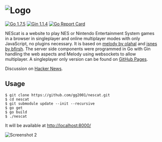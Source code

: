 # ![Logo](logo.png)

[![Go 1.7.5](https://img.shields.io/badge/Go-1.7.5-brightgreen.svg)](https://golang.org/doc/devel/release.html) [![Gin 1.1.4](https://img.shields.io/badge/Gin-1.1.4-brightgreen.svg)](https://golang.org/doc/devel/release.html) [![Go Report Card](https://goreportcard.com/badge/github.com/g-g-g/nescat)](https://goreportcard.com/report/github.com/g-g-g/nescat)

NEScat is a website to play NES or Nintendo Entertainment System games in a browser in singleplayer and online multiplayer modes with only JavaScript, no plugins necessary. It is based on [melody by olahal](https://github.com/olahol/melody) and [jsnes by bfirsh](https://github.com/bfirsh/jsnes). The server side components were programmed in Go with Gin handling the web aspects and Melody using websockets to allow multiplayer. A singleplayer only version can be found on [GitHub Pages](https://gg2001.github.io/nescat/).

Discussion on [Hacker News](https://news.ycombinator.com/item?id=14183597).

## Usage

    $ git clone https://github.com/gg2001/nescat.git
    $ cd nescat
    $ git submodule update --init --recursive
    $ go get
    $ go build
    $ ./nescat

It will be available at [http://localhost:8000/](http://localhost:8000/)

![Screenshot 2](screenshot2.png)
